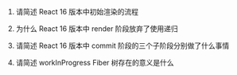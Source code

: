 1. 请简述 React 16 版本中初始渲染的流程



2. 为什么 React 16 版本中 render 阶段放弃了使用递归



3. 请简述 React 16 版本中 commit 阶段的三个子阶段分别做了什么事情



4. 请简述 workInProgress Fiber 树存在的意义是什么